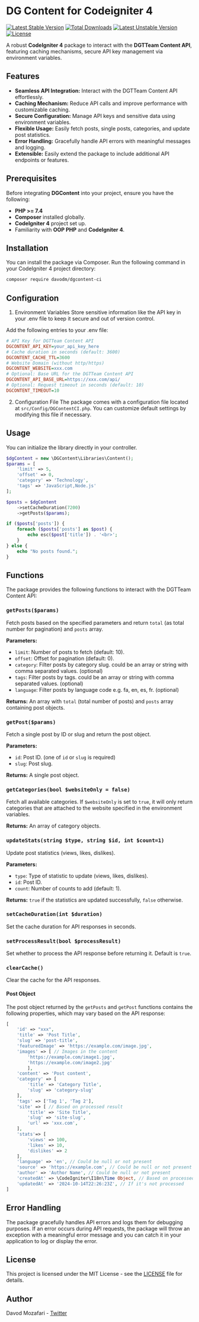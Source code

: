 # DG Content for Codeigniter 4
    
[![Latest Stable Version](https://poser.pugx.org/davodm/dg-content-ci/v)](//packagist.org/packages/davodm/dg-content-ci)
[![Total Downloads](https://poser.pugx.org/davodm/dg-content-ci/downloads)](//packagist.org/packages/davodm/dg-content-ci)
[![Latest Unstable Version](https://poser.pugx.org/davodm/dg-content-ci/v/unstable)](//packagist.org/packages/davodm/dg-content-ci)
[![License](https://poser.pugx.org/davodm/dg-content-ci/license)](//packagist.org/packages/davodm/dg-content-ci)

A robust **CodeIgniter 4** package to interact with the **DGTTeam Content API**, featuring caching mechanisms, secure API key management via environment variables.

## Features

- **Seamless API Integration:** Interact with the DGTTeam Content API effortlessly.
- **Caching Mechanism:** Reduce API calls and improve performance with customizable caching.
- **Secure Configuration:** Manage API keys and sensitive data using environment variables.
- **Flexible Usage:** Easily fetch posts, single posts, categories, and update post statistics.
- **Error Handling:** Gracefully handle API errors with meaningful messages and logging.
- **Extensible:** Easily extend the package to include additional API endpoints or features.


## Prerequisites

Before integrating **DGContent** into your project, ensure you have the following:

- **PHP >= 7.4**
- **Composer** installed globally.
- **CodeIgniter 4** project set up.
- Familiarity with **OOP PHP** and **CodeIgniter 4**.

## Installation

You can install the package via Composer. Run the following command in your CodeIgniter 4 project directory:

```bash
composer require davodm/dgcontent-ci
```

## Configuration
1. Environment Variables
Store sensitive information like the API key in your .env file to keep it secure and out of version control.

Add the following entries to your .env file:

```ini
# API Key for DGTTeam Content API
DGCONTENT_API_KEY=your_api_key_here
# Cache duration in seconds (default: 3600)
DGCONTENT_CACHE_TTL=3600
# Website Domain (without http/https)
DGCONTENT_WEBSITE=xxx.com
# Optional: Base URL for the DGTTeam Content API
DGCONTENT_API_BASE_URL=https://xxx.com/api/
# Optional: Request timeout in seconds (default: 10)
DGCONTENT_TIMEOUT=10
```

2. Configuration File
The package comes with a configuration file located at `src/Config/DGContentCI.php`. You can customize default settings by modifying this file if necessary.

## Usage
You can initialize the library directly in your controller.

```php
$dgContent = new \DGContent\Libraries\Content();
$params = [
    'limit' => 5,
    'offset' => 0,
    'category' => 'Technology',
    'tags' => 'JavaScript,Node.js'
];

$posts = $dgContent
    ->setCacheDuration(7200)
    ->getPosts($params);

if ($posts['posts']) {
    foreach ($posts['posts'] as $post) {
        echo esc($post['title']) . '<br>';
    }
} else {
    echo "No posts found.";
}
```

## Functions
The package provides the following functions to interact with the DGTTeam Content API:

### `getPosts($params)`
Fetch posts based on the specified parameters and return `total` (as total number for pagination) and `posts` array.

**Parameters:**

- `limit`: Number of posts to fetch (default: 10).
- `offset`: Offset for pagination (default: 0).
- `category`: Filter posts by category slug. could be an array or string with comma separated values. (optional)
- `tags`: Filter posts by tags. could be an array or string with comma separated values. (optional)
- `language`: Filter posts by language code e.g. fa, en, es, fr. (optional)

**Returns:** An array with `total` (total number of posts) and `posts` array containing post objects.

### `getPost($params)`
Fetch a single post by ID or slug and return the post object.

**Parameters:**
- `id`: Post ID. (one of `id` or `slug` is required)
- `slug`: Post slug.

**Returns:** A single post object.

### `getCategories(bool $websiteOnly = false)`
Fetch all available categories. If `$websiteOnly` is set to `true`, it will only return categories that are attached to the website specified in the environment variables.

**Returns:** An array of category objects.

### `updateStats(string $type, string $id, int $count=1)`
Update post statistics (views, likes, dislikes).

**Parameters:**
- `type`: Type of statistic to update (views, likes, dislikes).
- `id`: Post ID.
- `count`: Number of counts to add (default: 1).

**Returns:** `true` if the statistics are updated successfully, `false` otherwise.

### `setCacheDuration(int $duration)`
Set the cache duration for API responses in seconds.

### `setProcessResult(bool $processResult)`
Set whether to process the API response before returning it. Default is `true`.

### `clearCache()`
Clear the cache for the API responses.

#### Post Object
The post object returned by the `getPosts` and `getPost` functions contains the following properties, which may vary based on the API response:
```php
[
    'id' => "xxx",
    'title' => 'Post Title',
    'slug' => 'post-title',
    'featuredImage' => 'https://example.com/image.jpg',
    'images' => [ // Images in the content
        'https://example.com/image1.jpg',
        'https://example.com/image2.jpg'
        ],
    'content' => 'Post content',
    'category' => [
        'title' => 'Category Title',
        'slug' => 'category-slug'
    ],
    'tags' => ['Tag 1', 'Tag 2'],
    'site' => [ // Based on processed result
        'title' => 'Site Title',
        'slug' => 'site-slug',
        'url' => 'xxx.com',
    ],
    'stats'=> [
        'views' => 100,
        'likes' => 10,
        'dislikes' => 2
    ],
    'language' => 'en', // Could be null or not present
    'source' => 'https://example.com', // Could be null or not present
    'author' => 'Author Name', // Could be null or not present
    'createdAt' => \CodeIgniter\I18n\Time Object, // Based on processed result
    'updatedAt' => '2024-10-14T22:26:23Z', // If it's not processed
]
```

## Error Handling
The package gracefully handles API errors and logs them for debugging purposes. If an error occurs during API requests, the package will throw an exception with a meaningful error message and you can catch it in your application to log or display the error.

## License
This project is licensed under the MIT License - see the [LICENSE](./LICENSE) file for details.

## Author
Davod Mozafari - [Twitter](https://twitter.com/davodmozafari)
